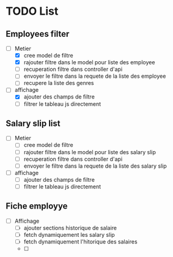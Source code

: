 # TODO List

## Employees filter

- [ ] Metier
  - [x] cree model de filtre
  - [x] rajouter filtre dans le model pour liste des employee
  - [ ] recuperation filtre dans controller d'api
  - [ ] envoyer le filtre dans la requete de la liste des employee
  - [ ] recupere la liste des genres
- [ ] affichage
  - [x] ajouter des champs de filtre
  - [ ] filtrer le tableau js directement

## Salary slip list

- [ ] Metier
  - [ ] cree model de filtre
  - [ ] rajouter filtre dans le model pour liste des salary slip
  - [ ] recuperation filtre dans controller d'api
  - [ ] envoyer le filtre dans la requete de la liste des salary slip
- [ ] affichage
  - [ ] ajouter des champs de filtre
  - [ ] filtrer le tableau js directement

## Fiche employye

- [ ] Affichage
  - [ ] ajouter sections historique de salaire
  - [ ] fetch dynamiquement les salary slip
  - [ ] fetch dynamiquement l'hitorique des salaires
  - [ ]
